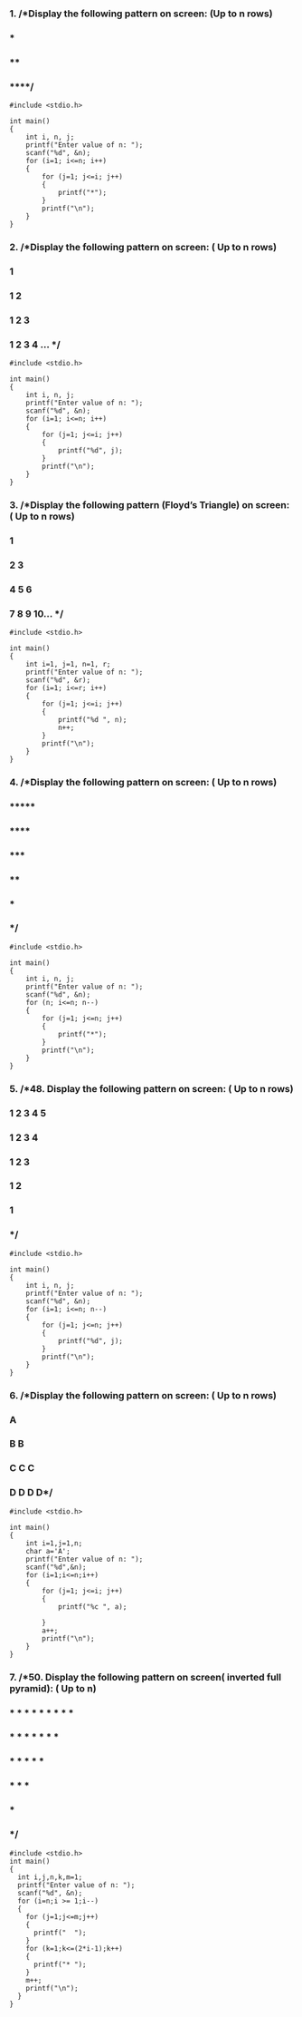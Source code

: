 ### 1. /*Display the following pattern on screen: (Up to n rows)
### 
### *
### **
### ****/
	
	#include <stdio.h>
	
	int main()
	{
	    int i, n, j;
	    printf("Enter value of n: ");
	    scanf("%d", &n);
	    for (i=1; i<=n; i++)
	    {
	        for (j=1; j<=i; j++)
	        {
	            printf("*");
	        }
	        printf("\n");
	    }
	}

### 2. /*Display the following pattern on screen: ( Up to n rows)
### 
### 1
### 1 2
### 1 2 3
### 1 2 3 4 … */
	
	#include <stdio.h>
	
	int main()
	{
	    int i, n, j;
	    printf("Enter value of n: ");
	    scanf("%d", &n);
	    for (i=1; i<=n; i++)
	    {
	        for (j=1; j<=i; j++)
	        {
	            printf("%d", j);
	        }
	        printf("\n");
	    }
	}

### 3. /*Display the following pattern (Floyd’s Triangle) on screen: ( Up to n rows)
### 1
### 2 3
### 4 5 6
### 7 8 9 10… */
	
	
	#include <stdio.h>
	
	int main()
	{
	    int i=1, j=1, n=1, r;
	    printf("Enter value of n: ");
	    scanf("%d", &r);
	    for (i=1; i<=r; i++)
	    {
	        for (j=1; j<=i; j++)
	        {
	            printf("%d ", n);
	            n++;
	        }
	        printf("\n");
	    }
	}

### 4. /*Display the following pattern on screen: ( Up to n rows)
###  
### ***** 
### ****
### ***
### **
### *
### 
### */
	
	#include <stdio.h>
	
	int main()
	{
	    int i, n, j;
	    printf("Enter value of n: ");
	    scanf("%d", &n);
	    for (n; i<=n; n--)
	    {
	        for (j=1; j<=n; j++)
	        {
	            printf("*");
	        }
	        printf("\n");
	    }
	}

### 5. /*48. Display the following pattern on screen: ( Up to n rows)
###  
### 1 2 3 4 5
### 1 2 3 4 
### 1 2 3 
### 1 2 
### 1
### 
### */
	
	#include <stdio.h>
	
	int main()
	{
	    int i, n, j;
	    printf("Enter value of n: ");
	    scanf("%d", &n);
	    for (i=1; i<=n; n--)
	    {
	        for (j=1; j<=n; j++)
	        {
	            printf("%d", j);
	        }
	        printf("\n");
	    }
	}

### 6. /*Display the following pattern on screen: ( Up to n rows)
### 
### A
### B B
### C C C
### D D D D*/
	
	#include <stdio.h>
	
	int main()
	{
	    int i=1,j=1,n;
	    char a='A';
	    printf("Enter value of n: ");
	    scanf("%d",&n);
	    for (i=1;i<=n;i++)
	    {
	        for (j=1; j<=i; j++)
	        {
	            printf("%c ", a);
	            
	        }
	        a++;
	        printf("\n");
	    }
	}


### 7. /*50. Display the following pattern on screen( inverted full pyramid): ( Up to n)
### 
### * * * * * * * * *
###   * * * * * * *
###     * * * * *
###      * * *
###        *
### 
### */
	
	#include <stdio.h>  
	int main()  
	{   
	  int i,j,n,k,m=1;  
	  printf("Enter value of n: ");
	  scanf("%d", &n);
	  for (i=n;i >= 1;i--)  
	  {       
	    for (j=1;j<=m;j++)  
	    {  
	      printf("  ");
	    }  
	    for (k=1;k<=(2*i-1);k++)
	    {  
	      printf("* ");
	    }  
	    m++;  
	    printf("\n");  
	  }  
	}


